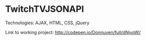 # TwitchTVJSONAPI

Technologies: AJAX, HTML, CSS, jQuery

Link to working project: http://codepen.io/Donnuven/full/dNjvpW/
